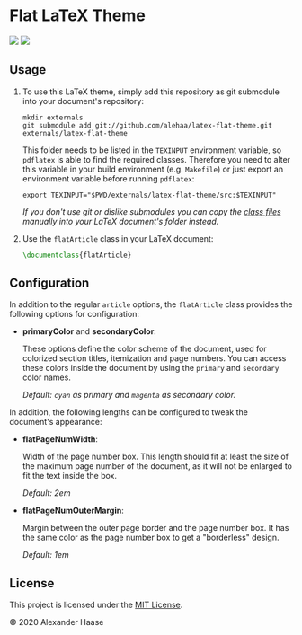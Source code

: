# Flat LaTeX Theme

[![](https://img.shields.io/github/issues-raw/alehaa/latex-flat-theme.svg?style=flat-square)](https://github.com/alehaa/latex-flat-theme/issues)
[![](https://img.shields.io/badge/license-MIT-blue.svg?style=flat-square)](LICENSE)


## Usage

1. To use this LaTeX theme, simply add this repository as git submodule into
   your document's repository:

   ```
   mkdir externals
   git submodule add git://github.com/alehaa/latex-flat-theme.git externals/latex-flat-theme
   ```

   This folder needs to be listed in the `TEXINPUT` environment variable, so
   `pdflatex` is able to find the required classes. Therefore you need to alter
   this variable in your build environment (e.g. `Makefile`) or just export an
   environment variable before running `pdflatex`:

   ```
   export TEXINPUT="$PWD/externals/latex-flat-theme/src:$TEXINPUT"
   ```

   *If you don't use git or dislike submodules you can copy the
   [class files](src/) manually into your LaTeX document's folder instead.*

2. Use the `flatArticle` class in your LaTeX document:

   ```LaTeX
   \documentclass{flatArticle}
   ```


## Configuration

In addition to the regular `article` options, the `flatArticle` class provides
the following options for configuration:

* **primaryColor** and **secondaryColor**:

  These options define the color scheme of the document, used for colorized
  section titles, itemization and page numbers. You can access these colors
  inside the document by using the `primary` and `secondary` color names.

  *Default: `cyan` as primary and `magenta` as secondary color.*

In addition, the following lengths can be configured to tweak the document's
appearance:

* **flatPageNumWidth**:

  Width of the page number box. This length should fit at least the size of the
  maximum page number of the document, as it will not be enlarged to fit the
  text inside the box.

  *Default: 2em*

* **flatPageNumOuterMargin**:

  Margin between the outer page border and the page number box. It has the same
  color as the page number box to get a "borderless" design.

  *Default: 1em*


## License

This project is licensed under the [MIT License](LICENSE).

&copy; 2020 Alexander Haase

